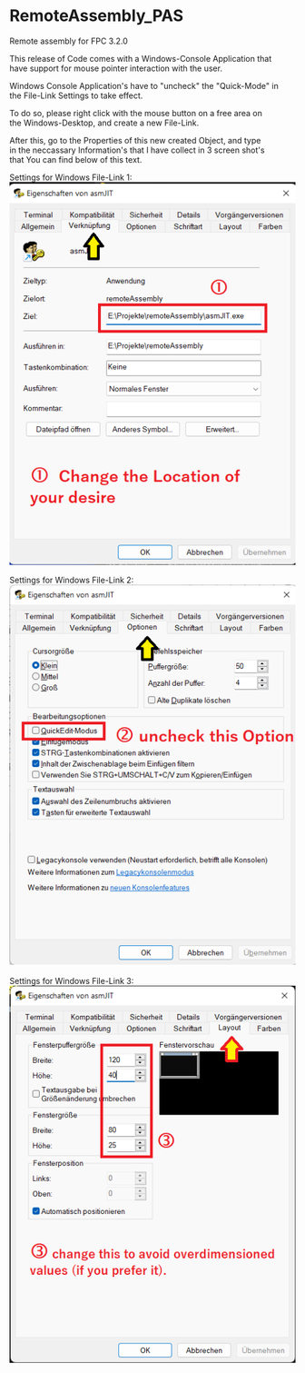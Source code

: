 # RemoteAssembly_PAS
Remote assembly for FPC 3.2.0

This release of Code comes with a Windows-Console Application that<br>
have support for mouse pointer interaction with the user.

Windows Console Application's have to "uncheck" the "Quick-Mode" in<br>
the File-Link Settings to take effect.

To do so, please right click with the mouse button on a free area on<br>
the Windows-Desktop, and create a new File-Link.

After this, go to the Properties of this new created Object, and type<br>
in the neccassary Information's that I have collect in 3 screen shot's<br>
that You can find below of this text.

Settings for Windows File-Link 1:<br>
![Preview](src/assets/images/screen0.png)

Settings for Windows File-Link 2:<br>
![Preview](src/assets/images/screen1.png)

Settings for Windows File-Link 3:<br>
![Preview](src/assets/images/screen2.png)
